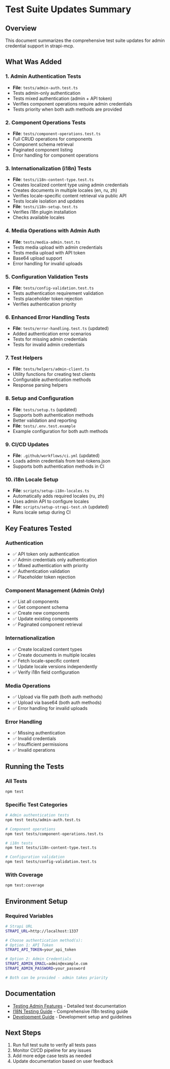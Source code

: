 # Test Suite Updates Summary

## Overview
This document summarizes the comprehensive test suite updates for admin credential support in strapi-mcp.

## What Was Added

### 1. Admin Authentication Tests
- **File**: `tests/admin-auth.test.ts`
- Tests admin-only authentication
- Tests mixed authentication (admin + API token)
- Verifies component operations require admin credentials
- Tests priority when both auth methods are provided

### 2. Component Operations Tests
- **File**: `tests/component-operations.test.ts`
- Full CRUD operations for components
- Component schema retrieval
- Paginated component listing
- Error handling for component operations

### 3. Internationalization (i18n) Tests
- **File**: `tests/i18n-content-type.test.ts`
- Creates localized content type using admin credentials
- Creates documents in multiple locales (en, ru, zh)
- Verifies locale-specific content retrieval via public API
- Tests locale isolation and updates
- **File**: `tests/i18n-setup.test.ts`
- Verifies i18n plugin installation
- Checks available locales

### 4. Media Operations with Admin Auth
- **File**: `tests/media-admin.test.ts`
- Tests media upload with admin credentials
- Tests media upload with API token
- Base64 upload support
- Error handling for invalid uploads

### 5. Configuration Validation Tests
- **File**: `tests/config-validation.test.ts`
- Tests authentication requirement validation
- Tests placeholder token rejection
- Verifies authentication priority

### 6. Enhanced Error Handling Tests
- **File**: `tests/error-handling.test.ts` (updated)
- Added authentication error scenarios
- Tests for missing admin credentials
- Tests for invalid admin credentials

### 7. Test Helpers
- **File**: `tests/helpers/admin-client.ts`
- Utility functions for creating test clients
- Configurable authentication methods
- Response parsing helpers

### 8. Setup and Configuration
- **File**: `tests/setup.ts` (updated)
- Supports both authentication methods
- Better validation and reporting
- **File**: `tests/.env.test.example`
- Example configuration for both auth methods

### 9. CI/CD Updates
- **File**: `.github/workflows/ci.yml` (updated)
- Loads admin credentials from test-tokens.json
- Supports both authentication methods in CI

### 10. i18n Locale Setup
- **File**: `scripts/setup-i18n-locales.ts`
- Automatically adds required locales (ru, zh)
- Uses admin API to configure locales
- **File**: `scripts/setup-strapi-test.sh` (updated)
- Runs locale setup during CI

## Key Features Tested

### Authentication
- ✅ API token only authentication
- ✅ Admin credentials only authentication
- ✅ Mixed authentication with priority
- ✅ Authentication validation
- ✅ Placeholder token rejection

### Component Management (Admin Only)
- ✅ List all components
- ✅ Get component schema
- ✅ Create new components
- ✅ Update existing components
- ✅ Paginated component retrieval

### Internationalization
- ✅ Create localized content types
- ✅ Create documents in multiple locales
- ✅ Fetch locale-specific content
- ✅ Update locale versions independently
- ✅ Verify i18n field configuration

### Media Operations
- ✅ Upload via file path (both auth methods)
- ✅ Upload via base64 (both auth methods)
- ✅ Error handling for invalid uploads

### Error Handling
- ✅ Missing authentication
- ✅ Invalid credentials
- ✅ Insufficient permissions
- ✅ Invalid operations

## Running the Tests

### All Tests
```bash
npm test
```

### Specific Test Categories
```bash
# Admin authentication tests
npm test tests/admin-auth.test.ts

# Component operations
npm test tests/component-operations.test.ts

# i18n tests
npm test tests/i18n-content-type.test.ts

# Configuration validation
npm test tests/config-validation.test.ts
```

### With Coverage
```bash
npm test:coverage
```

## Environment Setup

### Required Variables
```bash
# Strapi URL
STRAPI_URL=http://localhost:1337

# Choose authentication method(s):
# Option 1: API Token
STRAPI_API_TOKEN=your_api_token

# Option 2: Admin Credentials
STRAPI_ADMIN_EMAIL=admin@example.com
STRAPI_ADMIN_PASSWORD=your_password

# Both can be provided - admin takes priority
```

## Documentation

- [Testing Admin Features](./TESTING_ADMIN_FEATURES.md) - Detailed test documentation
- [I18N Testing Guide](./I18N_TESTING.md) - Comprehensive i18n testing guide
- [Development Guide](./DEVELOPMENT.md) - Development setup and guidelines

## Next Steps

1. Run full test suite to verify all tests pass
2. Monitor CI/CD pipeline for any issues
3. Add more edge case tests as needed
4. Update documentation based on user feedback
